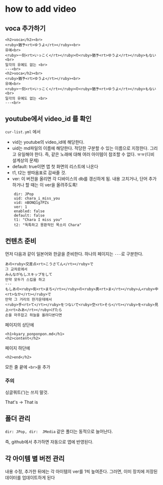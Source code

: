 # how to add video

## voca 추가하기

```
<h2>voca</h2><br>
<ruby>猶予<rt>ゆうよ</rt></ruby><br>
유예<br>
<ruby>一刻<rt>いっこく</rt></ruby>の<ruby>猶予<rt>ゆうよ</rt></ruby>もない<br>
일각의 유예도 없는 <br>
---<br>
<h2>voca</h2><br>
<ruby>猶予<rt>ゆうよ</rt></ruby><br>
유예<br>
<ruby>一刻<rt>いっこく</rt></ruby>の<ruby>猶予<rt>ゆうよ</rt></ruby>もない<br>
일각의 유예도 없는 <br>
---<br>
```

## youtube에서 video_id 를 확인 

`cur-list.yml` 에서 
- vid는 youtube의 video_id에 해당한다.
- uid는 md파일의 이름에 해당한다. 적당한 구분할 수 있는 이름으로 지정한다. 그리고 유일해야 한다. 즉, 같은 노래에 대해 여러 아이템이 참조할 수 없다. ㅠㅠ(디비 설계상의 문제)
- default: true이면 앱 첫 화면의 리스트에 나온다  
- t1, t2는 쌍따옴표로 감싸줄 것. 
- ver: 이 버전을 올리면 각 디바이스의 db를 갱신하게 됨. 내용 고치거나, 단어 추가하거나 할 때는 이 ver을 올려주도록!

```
    dir: JPop
    uid: chara_i_miss_you
    vid: nBONQ1g7PZs
    ver: 1
    enabled: false
    default: false
    t1: "Chara I miss you"
    t2: "독특하고 몽환적인 목소리 Chara"
```

## 컨텐츠 준비 



먼저 다음과 같이 일본어와 한글을 준비한다. 
하나의 페이지는 `---`로 구분한다. 
```
あの<ruby>交差点<rt>こうさてん</rt></ruby>で
그 교차로에서
みんながもしスキップをして
만약 모두가 스킵을 하고
---
もしあの<ruby>街<rt>まち</rt></ruby>の<ruby>真<rt>ま</rt></ruby>ん<ruby>中<rt>なか</rt></ruby>で
만약 그 거리의 한가운데에서
<ruby>手<rt>て</rt></ruby>をつないで<ruby>空<rt>そら</rt></ruby>を<ruby>見上<rt>みあ</rt></ruby>げたら
손을 마주잡고 하늘을 올려다본다면
```

페이지의 상단에 

```
<h1>kyary_ponponpon.md</h1>
<h2>content</h2>
```

페이지 하단에 

```
<h2>end</h2>
```

모든 줄 끝에 `<br>`을 추가 

### 주의 

싱글쿼트(')는 쓰지 말것. 

That's -> That is 

## 폴더 관리 

`dir: JPop, dir:  JMedia` 같은 폴더는 동적으로 늘어난다. 

즉, github에서 추가하면 자동으로 앱에 반영된다. 

## 각 아이템 별 버전 관리 

내용 수정, 추가한 뒤에는 각 아이템의 ver를 1씩 높여준다. 그러면, 이미 장치에 저장된 데이터를 업데이트하게 된다
